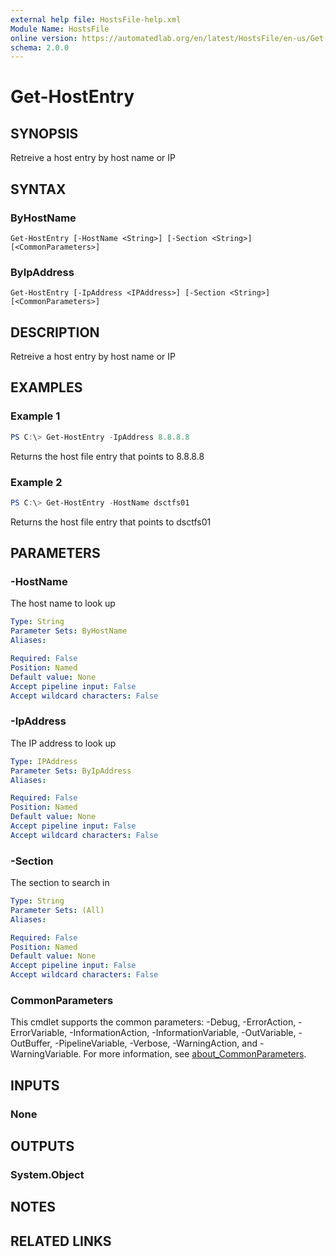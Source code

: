 ```yaml
---
external help file: HostsFile-help.xml
Module Name: HostsFile
online version: https://automatedlab.org/en/latest/HostsFile/en-us/Get-HostEntry
schema: 2.0.0
---
```


# Get-HostEntry

## SYNOPSIS
Retreive a host entry by host name or IP

## SYNTAX

### ByHostName
```
Get-HostEntry [-HostName <String>] [-Section <String>] [<CommonParameters>]
```

### ByIpAddress
```
Get-HostEntry [-IpAddress <IPAddress>] [-Section <String>] [<CommonParameters>]
```

## DESCRIPTION
Retreive a host entry by host name or IP

## EXAMPLES

### Example 1
```powershell
PS C:\> Get-HostEntry -IpAddress 8.8.8.8
```

Returns the host file entry that points to 8.8.8.8

### Example 2
```powershell
PS C:\> Get-HostEntry -HostName dsctfs01
```

Returns the host file entry that points to dsctfs01

## PARAMETERS

### -HostName
The host name to look up

```yaml
Type: String
Parameter Sets: ByHostName
Aliases:

Required: False
Position: Named
Default value: None
Accept pipeline input: False
Accept wildcard characters: False
```

### -IpAddress
The IP address to look up

```yaml
Type: IPAddress
Parameter Sets: ByIpAddress
Aliases:

Required: False
Position: Named
Default value: None
Accept pipeline input: False
Accept wildcard characters: False
```

### -Section
The section to search in

```yaml
Type: String
Parameter Sets: (All)
Aliases:

Required: False
Position: Named
Default value: None
Accept pipeline input: False
Accept wildcard characters: False
```

### CommonParameters
This cmdlet supports the common parameters: -Debug, -ErrorAction, -ErrorVariable, -InformationAction, -InformationVariable, -OutVariable, -OutBuffer, -PipelineVariable, -Verbose, -WarningAction, and -WarningVariable. For more information, see [about_CommonParameters](http://go.microsoft.com/fwlink/?LinkID=113216).

## INPUTS

### None

## OUTPUTS

### System.Object
## NOTES

## RELATED LINKS

